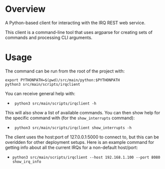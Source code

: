 # Overview
A Python-based client for interacting with the IRQ REST web service.

This client is a command-line tool that uses argparse for creating sets of commands
and processing CLI arguments.

# Usage
The command can be run from the root of the project with:

```
export PYTHONPATH=$(pwd)/src/main/python:$PYTHONPATH
python3 src/main/scripts/irqclient
```

You can receive general help with:

* ` python3 src/main/scripts/irqclient -h`

This will also show a list of available commands.  You can then show help for the
specific command with (for the `show_interrupts` command):

* ` python3 src/main/scripts/irqclient show_interrupts -h`

The client uses the host:port of 127.0.0.1:5000 to connect to, but this can be overidden
for other deployment setups.  Here is an example command for getting info about all 
the current IRQs for a non-default host/port:

* `python3 src/main/scripts/irqclient --host 192.168.1.100 --port 8080 show_irq_info`
